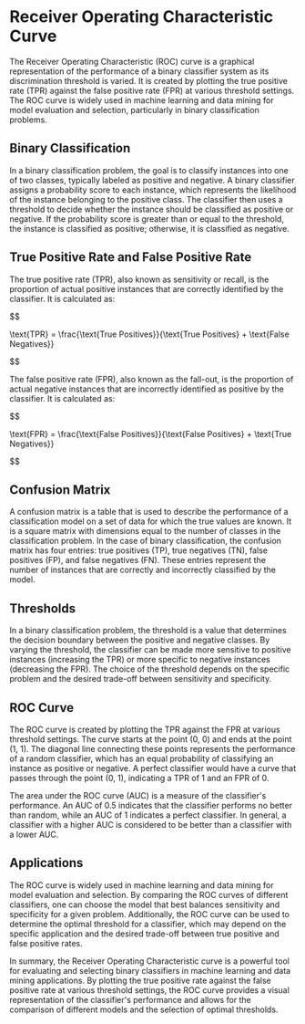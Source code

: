# Receiver Operating Characteristic Curve

The Receiver Operating Characteristic (ROC) curve is a graphical representation of the performance of a binary classifier system as its discrimination threshold is varied. It is created by plotting the true positive rate (TPR) against the false positive rate (FPR) at various threshold settings. The ROC curve is widely used in machine learning and data mining for model evaluation and selection, particularly in binary classification problems.

## Binary Classification

In a binary classification problem, the goal is to classify instances into one of two classes, typically labeled as positive and negative. A binary classifier assigns a probability score to each instance, which represents the likelihood of the instance belonging to the positive class. The classifier then uses a threshold to decide whether the instance should be classified as positive or negative. If the probability score is greater than or equal to the threshold, the instance is classified as positive; otherwise, it is classified as negative.

## True Positive Rate and False Positive Rate

The true positive rate (TPR), also known as sensitivity or recall, is the proportion of actual positive instances that are correctly identified by the classifier. It is calculated as:


$$

\text{TPR} = \frac{\text{True Positives}}{\text{True Positives} + \text{False Negatives}}

$$


The false positive rate (FPR), also known as the fall-out, is the proportion of actual negative instances that are incorrectly identified as positive by the classifier. It is calculated as:


$$

\text{FPR} = \frac{\text{False Positives}}{\text{False Positives} + \text{True Negatives}}

$$


## Confusion Matrix

A confusion matrix is a table that is used to describe the performance of a classification model on a set of data for which the true values are known. It is a square matrix with dimensions equal to the number of classes in the classification problem. In the case of binary classification, the confusion matrix has four entries: true positives (TP), true negatives (TN), false positives (FP), and false negatives (FN). These entries represent the number of instances that are correctly and incorrectly classified by the model.

## Thresholds

In a binary classification problem, the threshold is a value that determines the decision boundary between the positive and negative classes. By varying the threshold, the classifier can be made more sensitive to positive instances (increasing the TPR) or more specific to negative instances (decreasing the FPR). The choice of the threshold depends on the specific problem and the desired trade-off between sensitivity and specificity.

## ROC Curve

The ROC curve is created by plotting the TPR against the FPR at various threshold settings. The curve starts at the point (0, 0) and ends at the point (1, 1). The diagonal line connecting these points represents the performance of a random classifier, which has an equal probability of classifying an instance as positive or negative. A perfect classifier would have a curve that passes through the point (0, 1), indicating a TPR of 1 and an FPR of 0.

The area under the ROC curve (AUC) is a measure of the classifier's performance. An AUC of 0.5 indicates that the classifier performs no better than random, while an AUC of 1 indicates a perfect classifier. In general, a classifier with a higher AUC is considered to be better than a classifier with a lower AUC.

## Applications

The ROC curve is widely used in machine learning and data mining for model evaluation and selection. By comparing the ROC curves of different classifiers, one can choose the model that best balances sensitivity and specificity for a given problem. Additionally, the ROC curve can be used to determine the optimal threshold for a classifier, which may depend on the specific application and the desired trade-off between true positive and false positive rates.

In summary, the Receiver Operating Characteristic curve is a powerful tool for evaluating and selecting binary classifiers in machine learning and data mining applications. By plotting the true positive rate against the false positive rate at various threshold settings, the ROC curve provides a visual representation of the classifier's performance and allows for the comparison of different models and the selection of optimal thresholds.
